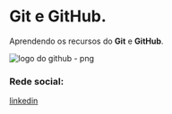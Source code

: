 # **Git** e **GitHub**.

Aprendendo os recursos do  **Git** e **GitHub**.

![logo do github - png](https://github.com/Zimbredu/site-portfolio/assets/66042254/b5146a52-3f27-4f43-90c7-a13e778482a7)



### Rede social:
[linkedin](https://www.linkedin.com/in/eduardo-zimbre-desenvolvedor)
